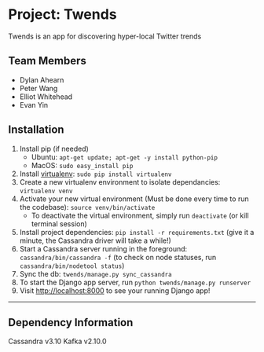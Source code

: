 # Project: Twends
Twends is an app for discovering hyper-local Twitter trends


## Team Members
* Dylan Ahearn
* Peter Wang
* Elliot Whitehead
* Evan Yin

## Installation
1. Install pip (if needed)
    * Ubuntu: `apt-get update; apt-get -y install python-pip`
    * MacOS: `sudo easy_install pip`
2. Install [virtualenv](https://virtualenv.pypa.io/en/stable/): `sudo pip install virtualenv`
3. Create a new virtualenv environment to isolate dependancies: `virtualenv venv`
4. Activate your new virtual environment (Must be done every time to run the codebase): `source venv/bin/activate`
    * To deactivate the virtual environment, simply run `deactivate` (or kill terminal session)
5. Install project dependencies: `pip install -r requirements.txt` (give it a minute, the Cassandra driver will take a while!)
6. Start a Cassandra server running in the foreground: `cassandra/bin/cassandra -f` (to check on node statuses, run `cassandra/bin/nodetool status`)
7. Sync the db: `twends/manage.py sync_cassandra`
8. To start the Django app server, run `python twends/manage.py runserver`
9. Visit [http://localhost:8000](https://goo.gl/H8y9c7) to see your running Django app!

---
## Dependency Information
Cassandra v3.10
Kafka v2.10.0
